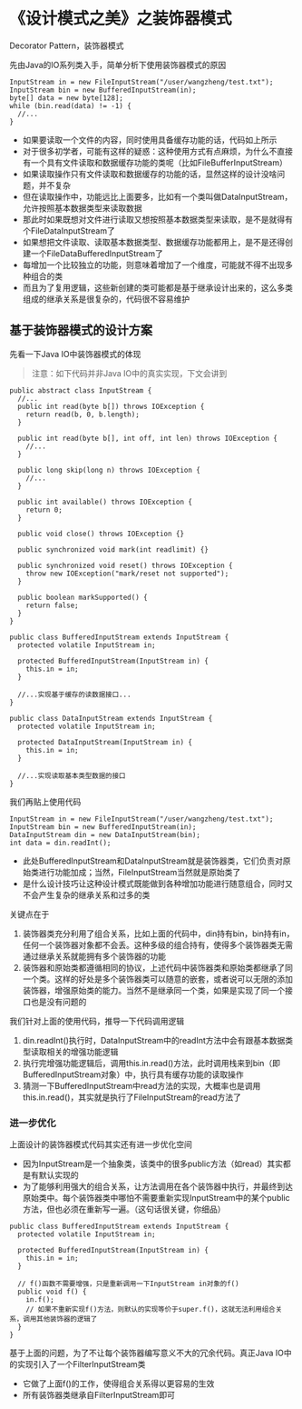 # 《设计模式之美》之装饰器模式

Decorator Pattern，装饰器模式

先由Java的IO系列类入手，简单分析下使用装饰器模式的原因

```
InputStream in = new FileInputStream("/user/wangzheng/test.txt");
InputStream bin = new BufferedInputStream(in);
byte[] data = new byte[128];
while (bin.read(data) != -1) {
  //...
}
```

- 如果要读取一个文件的内容，同时使用具备缓存功能的话，代码如上所示
- 对于很多初学者，可能有这样的疑惑：这种使用方式有点麻烦，为什么不直接有一个具有文件读取和数据缓存功能的类呢（比如FileBufferInputStream）
- 如果读取操作只有文件读取和数据缓存的功能的话，显然这样的设计没啥问题，并不复杂
- 但在读取操作中，功能远比上面要多，比如有一个类叫做DataInputStream，允许按照基本数据类型来读取数据
- 那此时如果既想对文件进行读取又想按照基本数据类型来读取，是不是就得有个FileDataInputStream了
- 如果想把文件读取、读取基本数据类型、数据缓存功能都用上，是不是还得创建一个FileDataBufferedInputStream了
- 每增加一个比较独立的功能，则意味着增加了一个维度，可能就不得不出现多种组合的类
- 而且为了复用逻辑，这些新创建的类可能都是基于继承设计出来的，这么多类组成的继承关系是很复杂的，代码很不容易维护

## 基于装饰器模式的设计方案

先看一下Java IO中装饰器模式的体现
> 注意：如下代码并非Java IO中的真实实现，下文会讲到

```
public abstract class InputStream {
  //...
  public int read(byte b[]) throws IOException {
    return read(b, 0, b.length);
  }
  
  public int read(byte b[], int off, int len) throws IOException {
    //...
  }
  
  public long skip(long n) throws IOException {
    //...
  }

  public int available() throws IOException {
    return 0;
  }
  
  public void close() throws IOException {}

  public synchronized void mark(int readlimit) {}
    
  public synchronized void reset() throws IOException {
    throw new IOException("mark/reset not supported");
  }

  public boolean markSupported() {
    return false;
  }
}

public class BufferedInputStream extends InputStream {
  protected volatile InputStream in;

  protected BufferedInputStream(InputStream in) {
    this.in = in;
  }
  
  //...实现基于缓存的读数据接口...  
}

public class DataInputStream extends InputStream {
  protected volatile InputStream in;

  protected DataInputStream(InputStream in) {
    this.in = in;
  }
  
  //...实现读取基本类型数据的接口
}
```

我们再贴上使用代码

```
InputStream in = new FileInputStream("/user/wangzheng/test.txt");
InputStream bin = new BufferedInputStream(in);
DataInputStream din = new DataInputStream(bin);
int data = din.readInt();
```

- 此处BufferedInputStream和DataInputStream就是装饰器类，它们负责对原始类进行功能加成；当然，FileInputStream当然就是原始类了
- 是什么设计技巧让这种设计模式既能做到各种增加功能进行随意组合，同时又不会产生复杂的继承关系和过多的类

关键点在于

1. 装饰器类充分利用了组合关系，比如上面的代码中，din持有bin，bin持有in，任何一个装饰器对象都不会丢。这种多级的组合持有，使得多个装饰器类无需通过继承关系就能拥有多个装饰器的功能
2. 装饰器和原始类都遵循相同的协议，上述代码中装饰器类和原始类都继承了同一个类。这样的好处是多个装饰器类可以随意的嵌套，或者说可以无限的添加装饰器，增强原始类的能力。当然不是继承同一个类，如果是实现了同一个接口也是没有问题的

我们针对上面的使用代码，推导一下代码调用逻辑

1. din.readInt()执行时，DataInputStream中的readInt方法中会有跟基本数据类型读取相关的增强功能逻辑
2. 执行完增强功能逻辑后，调用this.in.read()方法，此时调用栈来到bin（即BufferedInputStream对象）中，执行具有缓存功能的读取操作
3. 猜测一下BufferedInputStream中read方法的实现，大概率也是调用this.in.read()，其实就是执行了FileInputStream的read方法了

### 进一步优化

上面设计的装饰器模式代码其实还有进一步优化空间

- 因为InputStream是一个抽象类，该类中的很多public方法（如read）其实都是有默认实现的
- 为了能够利用强大的组合关系，让方法调用在各个装饰器中执行，并最终到达原始类中。每个装饰器类中哪怕不需要重新实现InputStream中的某个public方法，但也必须在重新写一遍。（这句话很关键，你细品）

```
public class BufferedInputStream extends InputStream {
  protected volatile InputStream in;

  protected BufferedInputStream(InputStream in) {
    this.in = in;
  }
  
  // f()函数不需要增强，只是重新调用一下InputStream in对象的f()
  public void f() {
    in.f();
    // 如果不重新实现f()方法，则默认的实现等价于super.f()，这就无法利用组合关系，调用其他装饰器的逻辑了
  }  
}
```

基于上面的问题，为了不让每个装饰器编写意义不大的冗余代码。真正Java IO中的实现引入了一个FilterInputStream类

- 它做了上面f()的工作，使得组合关系得以更容易的生效
- 所有装饰器类继承自FilterInputStream即可
